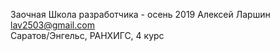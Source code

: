 Заочная Школа разработчика  - осень 2019
Алексей Ларшин  
lav2503@gmail.com  
Саратов/Энгельс, РАНХИГС, 4 курс
